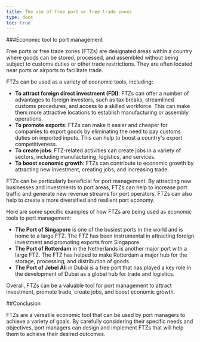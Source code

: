 ```yaml
---
title: The use of free port or free trade zones
type: docs
toc: true
---
```

###Economic tool to port management

Free ports or free trade zones (FTZs) are designated areas within a country where goods can be stored, processed, and assembled without being subject to customs duties or other trade restrictions. They are often located near ports or airports to facilitate trade.

FTZs can be used as a variety of economic tools, including:

* **To attract foreign direct investment (FDI)**: FTZs can offer a number of advantages to foreign investors, such as tax breaks, streamlined customs procedures, and access to a skilled workforce. This can make them more attractive locations to establish manufacturing or assembly operations.
* **To promote exports**: FTZs can make it easier and cheaper for companies to export goods by eliminating the need to pay customs duties on imported inputs. This can help to boost a country's export competitiveness.
* **To create jobs**: FTZ-related activities can create jobs in a variety of sectors, including manufacturing, logistics, and services.
* **To boost economic growth**: FTZs can contribute to economic growth by attracting new investment, creating jobs, and increasing trade.

FTZs can be particularly beneficial for port management. By attracting new businesses and investments to port areas, FTZs can help to increase port traffic and generate new revenue streams for port operators. FTZs can also help to create a more diversified and resilient port economy.

Here are some specific examples of how FTZs are being used as economic tools to port management:

* **The Port of Singapore** is one of the busiest ports in the world and is home to a large FTZ. The FTZ has been instrumental in attracting foreign investment and promoting exports from Singapore.
* **The Port of Rotterdam** in the Netherlands is another major port with a large FTZ. The FTZ has helped to make Rotterdam a major hub for the storage, processing, and distribution of goods.
* **The Port of Jebel Ali** in Dubai is a free port that has played a key role in the development of Dubai as a global hub for trade and logistics.

Overall, FTZs can be a valuable tool for port management to attract investment, promote trade, create jobs, and boost economic growth.

##Conclusion

FTZs are a versatile economic tool that can be used by port managers to achieve a variety of goals. By carefully considering their specific needs and objectives, port managers can design and implement FTZs that will help them to achieve their desired outcomes.

